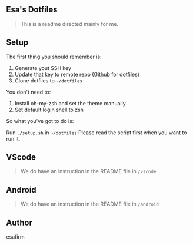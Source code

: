 ## Esa's Dotfiles

> This is a readme directed mainly for me.

## Setup

The first thing you should remember is:

1. Generate yout SSH key
2. Update that key to remote repo (Github for dotfiles)
3. Clone dotfiles to `~/dotfiles`

You don't need to:

1. Install oh-my-zsh and set the theme manually
2. Set default login shell to zsh 


So what you've got to do is:

Run `./setup.sh` in `~/dotfiles`
Please read the script first when you want to run it. 

## VScode 

> We do have an instruction in the README file in `/vscode` 

## Android 

> We do have an instruction in the README file in `/android` 

## Author

esafirm 